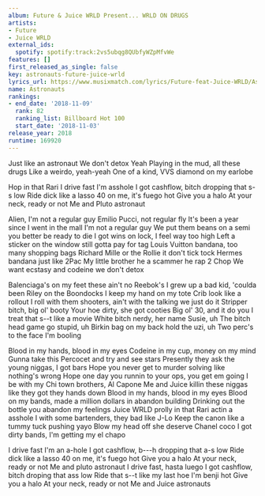 ```yaml
---
album: Future & Juice WRLD Present... WRLD ON DRUGS
artists:
- Future
- Juice WRLD
external_ids:
  spotify: spotify:track:2vs5ubqg8QUbfyWZpMfvWe
features: []
first_released_as_single: false
key: astronauts-future-juice-wrld
lyrics_url: https://www.musixmatch.com/lyrics/Future-feat-Juice-WRLD/Astronauts
name: Astronauts
rankings:
- end_date: '2018-11-09'
  rank: 82
  ranking_list: Billboard Hot 100
  start_date: '2018-11-03'
release_year: 2018
runtime: 169920
---
```

Just like an astronaut
We don't detox
Yeah
Playing in the mud, all these drugs
Like a weirdo, yeah-yeah
One of a kind, VVS diamond on my earlobe

Hop in that Rari I drive fast I'm asshole
I got cashflow, bitch dropping that s-s low
Ride dick like a lasso
40 on me, it's fuego hot
Give you a halo
At your neck, ready or not
Me and Pluto astronaut

Alien, I'm not a regular guy
Emilio Pucci, not regular fly
It's been a year since I went in the mall
I'm not a regular guy
We put them beans on a semi you better be ready to die
I got wins on lock, I feel way too high
Left a sticker on the window still gotta pay for tag
Louis Vuitton bandana, too many shopping bags
Richard Mille or the Rollie it don't tick tock
Hermes bandana just like 2Pac
My little brother he a scammer he rap 2 Chop
We want ecstasy and codeine we don't detox

Balenciaga's on my feet these ain't no Reebok's
I grew up a bad kid, 'coulda been Riley on the Boondocks
I keep my hand on my tote
Crib look like a rollout
I roll with them shooters, ain't with the talking we just do it
Stripper bitch, big ol' booty
Your hoe dirty, she got cooties
Big ol' 30, and it do you
I treat that s--t like a movie
White bitch nerdy, her name Susie, uh
The bitch head game go stupid, uh
Birkin bag on my back hold the uzi, uh
Two perc's to the face I'm booling

Blood in my hands, blood in my eyes
Codeine in my cup, money on my mind
Gunna take this Percocet and try and see stars
Presently they ask the young niggas, I got bars
Hope you never get to murder solving like nothing's wrong
Hope one day you runnin to your ops, you get em going
I be with my Chi town brothers, Al Capone
Me and Juice killin these niggas like they got they hands down
Blood in my hands, blood in my eyes
Blood on my bands, made a million dollars in abandon building
Drinking out the bottle you abandon my feelings
Juice WRLD prolly in that Rari actin a asshole
I with some bartenders, they bad like J-Lo
Keep the canon like a tummy tuck pushing yayo
Blow my head off she deserve Chanel coco
I got dirty bands, I'm getting my el chapo

I drive fast I'm an a-hole
I got cashflow, b---h dropping that a-s low
Ride dick like a lasso
40 on me, it's fuego hot
Give you a halo
At your neck, ready or not
Me and pluto astronaut
I drive fast, hasta luego
I got cashflow, bitch droping that ass low
Ride that s--t like my last hoe
I'm benji hot
Give you a halo
At your neck, ready or not
Me and Juice astronauts
